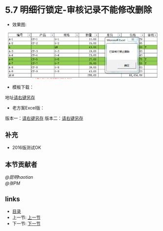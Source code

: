 # 5.7 明细行锁定-审核记录不能修改删除
- 效果图:

![](images/5.7.1.png?raw=true)

- 模板下载：

地址[请右键另存](files/5.7.2.rar)

- 老方案Excel版：

版本一：[请右键另存](src/5.7.3.xls)
版本二：[请右键另存](src/5.7.4.xls)

## 补充
* 2016版测试OK

## 本节贡献者
*@昆明haotian*  
*@张PM*

## links
  * [目录](<preface.md>)
  * 上一节: [上一节](<05.6.md>)
  * 下一节: [下一节](<05.8.md>)
